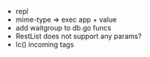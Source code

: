 - repl
- mime-type => exec app + value
- add waitgroup to db.go funcs
- RestList does not support any params?
- lc() incoming tags
